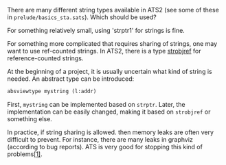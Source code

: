 There are many different string types available in ATS2 (see some of these in `prelude/basics_sta.sats`). Which should be used?

For something relatively small, using 'strptr1' for strings is fine.

For something more complicated that requires sharing of strings, one may want to use
ref-counted strings. In ATS2, there is a type [strobjref](https://github.com/githwxi/ATS-Postiats/blob/master/libats/SATS/strobjref.sats) for reference-counted strings.

At the beginning of a project, it is usually uncertain what kind of string is needed.
An abstract type can be introduced:

```ocaml
absviewtype mystring (l:addr)
```

First, `mystring` can be implemented based on `strptr`. Later, the implementation can be easily changed,
making it based on `strobjref` or something else.

In practice, if string sharing is allowed. then memory leaks are often very difficult to prevent.
For instance, there are many leaks in graphviz (according to bug reports). ATS is very good
for stopping this kind of problems[\[1\]][1].

[1]: https://groups.google.com/d/msg/ats-lang-users/MrWe5tFnR_8/4uTj6ER67OoJ